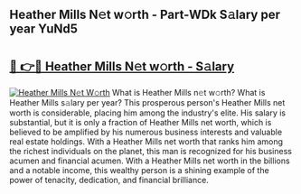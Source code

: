 ## Heather Mills N𝚎t w𝚘rth - Part-WDk S𝚊lary per year YuNd5

# <h2><a href="http://gc4e59.nevu.top/?p=Heather+Mills">🔗 👉🔴 Heather Mills N𝚎t w𝚘rth - S𝚊lary</a></h2>

[![Heather Mills N𝚎t W𝚘rth](https://i.imgur.com/Oavwk0R.jpeg)](http://gc4e59.nevu.top/?p=Heather+Mills)
What is Heather Mills n𝚎t w𝚘rth? What is Heather Mills s𝚊lary per year?
This prosperous person's Heather Mills net worth is considerable, placing him among the industry's elite. His salary is substantial, but it is only a fraction of Heather Mills net worth, which is believed to be amplified by his numerous business interests and valuable real estate holdings. With a Heather Mills net worth that ranks him among the richest individuals on the planet, this man is recognized for his business acumen and financial acumen. With a Heather Mills net worth in the billions and a notable income, this wealthy person is a shining example of the power of tenacity, dedication, and financial brilliance.

